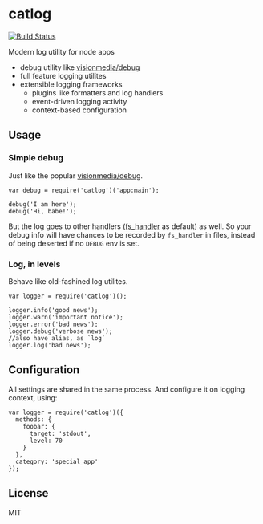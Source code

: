 # catlog

[![Build Status](https://travis-ci.org/RobinQu/catlog.svg)](https://travis-ci.org/RobinQu/catlog)

Modern log utility for node apps

* debug utility like [visionmedia/debug](https://github.com/visionmedia/debug)
* full feature logging utilites
* extensible logging frameworks
  * plugins like formatters and log handlers
  * event-driven logging activity
  * context-based configuration


## Usage

### Simple debug

Just like the popular [visionmedia/debug](https://github.com/visionmedia/debug).

```
var debug = require('catlog')('app:main');

debug('I am here');
debug('Hi, babe!');
```

But the log goes to other handlers ([fs_handler](lib/plugins/fs_handler.js) as default) as well. So your debug info will have chances to be recorded by `fs_handler` in files, instead of being deserted if no `DEBUG` env is set.

### Log, in levels

Behave like old-fashined log utilites.

```
var logger = require('catlog')();

logger.info('good news');
logger.warn('important notice');
logger.error('bad news');
logger.debug('verbose news');
//also have alias, as `log`
logger.log('bad news');
```

## Configuration

All settings are shared in the same process. And configure it on logging context, using:

```
var logger = require('catlog')({
  methods: {
    foobar: {
      target: 'stdout',
      level: 70
    }
  },
  category: 'special_app'
});
```


## License

MIT

